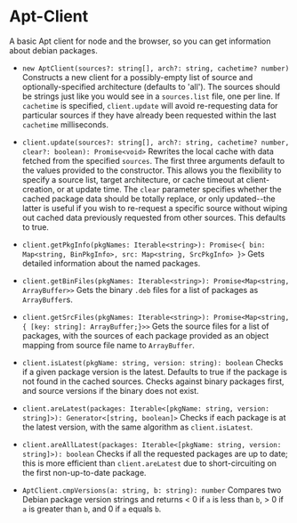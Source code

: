 Apt-Client
==========

A basic Apt client for node and the browser, so you can get information about debian packages.

* `new AptClient(sources?: string[], arch?: string, cachetime? number)` Constructs a new client for a possibly-empty list of source and optionally-specified architecture (defaults to 'all'). The sources should be strings just like you would see in a `sources.list` file, one per line. If `cachetime` is specified, `client.update` will avoid re-requesting data for particular sources if they have already been requested within the last `cachetime` milliseconds.

* `client.update(sources?: string[], arch?: string, cachetime? number, clear?: boolean): Promise<void>` Rewrites the local cache with data fetched from the specified `sources`. The first three arguments default to the values provided to the constructor. This allows you the flexibility to specify a source list, target architecture, or cache timeout at client-creation, or at update time. The `clear` parameter specifies whether the cached package data should be totally replace, or only updated--the latter is useful if you wish to re-request a specific source without wiping out cached data previously requested from other sources. This defaults to true.

* `client.getPkgInfo(pkgNames: Iterable<string>): Promise<{ bin: Map<string, BinPkgInfo>, src: Map<string, SrcPkgInfo> }>` Gets detailed information about the named packages. 

* `client.getBinFiles(pkgNames: Iterable<string>): Promise<Map<string, ArrayBuffer>>` Gets the binary `.deb` files for a list of packages as `ArrayBuffer`s.

* `client.getSrcFiles(pkgNames: Iterable<string>): Promise<Map<string, { [key: string]: ArrayBuffer;}>>` Gets the source files for a list of packages, with the sources of each package provided as an object mapping from source file name to `ArrayBuffer`.

* `client.isLatest(pkgName: string, version: string): boolean` Checks if a given package version is the latest. Defaults to true if the package is not found in the cached sources. Checks against binary packages first, and source versions if the binary does not exist.

* `client.areLatest(packages: Iterable<[pkgName: string, version: string]>): Generator<[string, boolean]>` Checks if each package is at the latest version, with the same algorithm as `client.isLatest`.

* `client.areAllLatest(packages: Iterable<[pkgName: string, version: string]>): boolean` Checks if all the requested packages are up to date; this is more efficient than `client.areLatest` due to short-circuiting on the first non-up-to-date package.

* `AptClient.cmpVersions(a: string, b: string): number` Compares two Debian package version strings and returns < 0 if `a` is less than `b`, > 0 if `a` is greater than `b`, and 0 if `a` equals `b`.